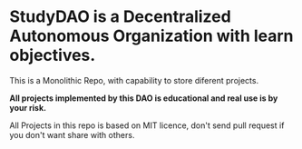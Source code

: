 # StudyDAO is a Decentralized Autonomous Organization with learn objectives. 

This is a Monolithic Repo, with capability to store diferent projects.

**All projects implemented by this DAO is educational and real use is by your risk.**

All Projects in this repo is based on MIT licence, don't send pull request if you don't want share with others.